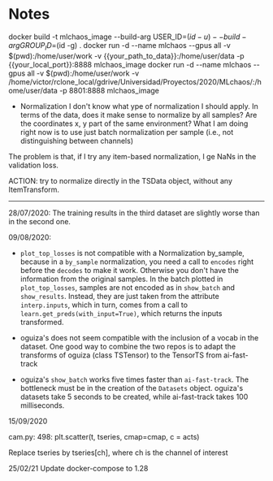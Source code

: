 # Notes
docker build -t mlchaos_image --build-arg USER_ID=$(id -u) --build-arg GROUP_ID=$(id -g) .
docker run -d  --name mlchaos --gpus all -v $(pwd):/home/user/work -v {{your_path_to_data}}:/home/user/data -p {{your_local_port}}:8888 mlchaos_image
docker run -d  --name mlchaos --gpus all -v $(pwd):/home/user/work -v /home/victor/rclone_local/gdrive/Universidad/Proyectos/2020/MLchaos/:/home/user/data -p 8801:8888 mlchaos_image

- Normalization
I don't know what ype of normalization I should apply. In terms of the data, does it make sense to normalize by all samples? Are the coordinates x, y part of the same environment? What I am doing right now is to use just batch normalization per sample (i.e., not distinguishing between channels)

The problem is that, if I try any item-based normalization, I ge NaNs in the validation loss.

ACTION: try to normalize directly in the TSData object, without any ItemTransform.

-------------

28/07/2020: The training results in the third dataset are slightly worse than in the second one.

09/08/2020: 

* `plot_top_losses` is not compatible with a Normalization by_sample, because in a `by_sample` normalization, you need a call to `encodes` right before the `decodes` to make it work. Otherwise you don't have the information from the original samples. In the batch plotted in `plot_top_losses`, samples are not encoded as in `show_batch` and `show_results`. Instead, they are just taken from the attribute `interp.inputs`, which in turn, comes from a call to `learn.get_preds(with_input=True)`, which returns the inputs transformed.

* oguiza's does not seem compatible with the inclusion of a vocab in the dataset. One good way to combine the two repos is to adapt the transforms of oguiza (class TSTensor) to the TensorTS from ai-fast-track

* oguiza's `show_batch` works five times faster than `ai-fast-track`. The bottleneck must be in the creation of the `Datasets` object. oguiza's datasets take 5 seconds to be created, while 
ai-fast-track takes 100 milliseconds.

15/09/2020

cam.py: 498:             plt.scatter(t, tseries, cmap=cmap, c = acts)

Replace tseries by tseries[ch], where ch is the channel of interest

25/02/21
Update docker-compose to 1.28